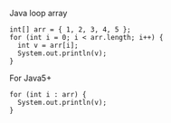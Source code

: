 Java loop array
```
int[] arr = { 1, 2, 3, 4, 5 };
for (int i = 0; i < arr.length; i++) {
  int v = arr[i];
  System.out.println(v);
}
```
For Java5+
```
for (int i : arr) {
  System.out.println(v);
}
```